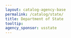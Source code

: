 ```yaml
---
layout: catalog-agency-base
permalink: /catalog/state/
title: Department of State
tooltip: 
agency_sponsor: usstate
---
```

